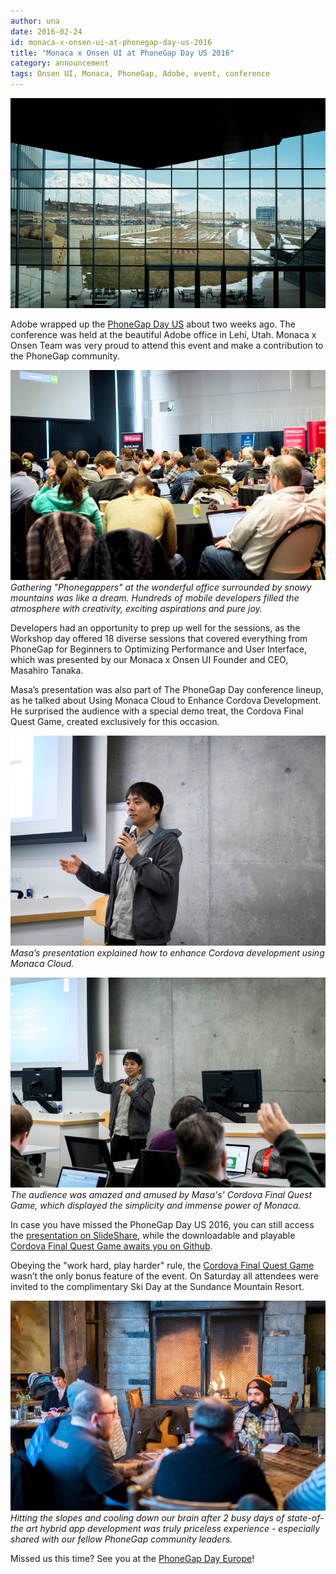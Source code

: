 ```yaml
---
author: una
date: 2016-02-24
id: monaca-x-onsen-ui-at-phonegap-day-us-2016
title: "Monaca x Onsen UI at PhoneGap Day US 2016"
category: announcement
tags: Onsen UI, Monaca, PhoneGap, Adobe, event, conference
---
```


![PhoneGap Day US 2016](/blog/content/images/2016/Feb/20160128-photo-2556.jpg)

Adobe wrapped up the [PhoneGap Day US](http://pgday.phonegap.com/us2016/) about two weeks ago. The conference was held at the beautiful Adobe office in Lehi, Utah. Monaca x Onsen Team was very proud to attend this event and make a contribution to the PhoneGap community.

<!-- more -->

![PhoneGap Day US 2016 audience](/blog/content/images/2016/Feb/20160129-photo-2589.jpg)
*Gathering "Phonegappers" at the wonderful office surrounded by snowy mountains was like a dream. Hundreds of mobile developers filled the atmosphere with creativity, exciting aspirations and pure joy.*

Developers had an opportunity to prep up well for the sessions, as the Workshop day offered 18 diverse sessions that covered everything from PhoneGap for Beginners to Optimizing Performance and User Interface, which was presented by our Monaca x Onsen UI Founder and CEO, Masahiro Tanaka. 

Masa’s presentation was also part of The PhoneGap Day conference lineup, as he talked about Using Monaca Cloud to Enhance Cordova Development. He surprised the audience with a special demo treat, the Cordova Final Quest Game, created exclusively for this occasion.

![Masahiro Tanaka Monaca presentation PhoneGap Day](/blog/content/images/2016/Feb/20160128-photo-2578.jpg)
*Masa’s presentation explained how to enhance Cordova development using Monaca Cloud.*

![Masahiro Tanaka Monaca rpg demo PhoneGap Day](/blog/content/images/2016/Feb/20160128-photo-2571.jpg)
*The audience was amazed and amused by Masa's' Cordova Final Quest Game, which displayed the simplicity and immense power of Monaca.*

In case you have missed the PhoneGap Day US 2016, you can still access the [presentation on SlideShare](http://www.slideshare.net/monaca_mobi/monaca-and-onsen-ui-powerful-hybrid-app-development-framework), while the downloadable and playable [Cordova Final Quest Game awaits you on Github](https://github.com/masahirotanaka/cordova-final-quest).

Obeying the "work hard, play harder" rule, the [Cordova Final Quest Game](https://github.com/masahirotanaka/cordova-final-quest) wasn’t the only bonus feature of the event. On Saturday all attendees were invited to the complimentary Ski Day at the Sundance Mountain Resort.

![PhoneGap Day US 2016 Sundance Resort Ski Day](/blog/content/images/2016/Feb/20160130-photo-2661.jpg)
*Hitting the slopes and cooling down our brain after 2 busy days of state-of-the art hybrid app development was truly priceless experience - especially shared with our fellow PhoneGap community leaders.*

Missed us this time? See you at the [PhoneGap Day Europe](http://pgday.phonegap.com/eu2016/)!
